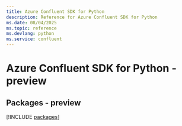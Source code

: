 ```yaml
---
title: Azure Confluent SDK for Python
description: Reference for Azure Confluent SDK for Python
ms.date: 08/04/2025
ms.topic: reference
ms.devlang: python
ms.service: confluent
---
```

# Azure Confluent SDK for Python - preview
## Packages - preview
[!INCLUDE [packages](confluent-index.md)]